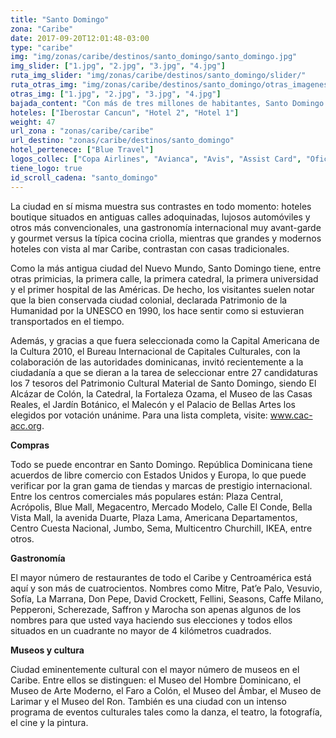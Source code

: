 ```yaml
---
title: "Santo Domingo"
zona: "Caribe"
date: 2017-09-20T12:01:48-03:00
type: "caribe"
img: "img/zonas/caribe/destinos/santo_domingo/santo_domingo.jpg"
img_slider: ["1.jpg", "2.jpg", "3.jpg", "4.jpg"]
ruta_img_slider: "img/zonas/caribe/destinos/santo_domingo/slider/"
ruta_otras_img: "img/zonas/caribe/destinos/santo_domingo/otras_imagenes/"
otras_img: ["1.jpg", "2.jpg", "3.jpg", "4.jpg"]
bajada_content: "Con más de tres millones de habitantes, Santo Domingo es una ciudad cosmopolita y, posiblemente, la más vibrante de toda la región del Caribe."
hoteles: ["Iberostar Cancun", "Hotel 2", "Hotel 1"]
weight: 47
url_zona : "zonas/caribe/caribe"
url_destino: "zonas/caribe/destinos/santo_domingo"
hotel_pertenece: ["Blue Travel"]
logos_collec: ["Copa Airlines", "Avianca", "Avis", "Assist Card", "Oficina de Turismo República Dominicana"]
tiene_logo: true
id_scroll_cadena: "santo_domingo"
---
```

La ciudad en sí misma muestra sus contrastes en todo momento: hoteles boutique situados en antiguas calles adoquinadas, lujosos automóviles y otros más convencionales, una gastronomía internacional muy avant-garde y gourmet versus la típica cocina criolla, mientras que grandes y modernos hoteles con vista al mar Caribe, contrastan con casas tradicionales.

Como la más antigua ciudad del Nuevo Mundo, Santo Domingo tiene, entre otras primicias, la primera calle, la primera catedral, la primera universidad y el primer hospital de las Américas. De hecho, los visitantes suelen notar que la bien conservada ciudad colonial, declarada Patrimonio de la Humanidad por la UNESCO en 1990, los hace sentir como si estuvieran transportados en el tiempo.

Además, y gracias a que fuera seleccionada como la Capital Americana de la Cultura 2010, el Bureau Internacional de Capitales Culturales, con la colaboración de las autoridades dominicanas, invitó recientemente a la ciudadanía a que se dieran a la tarea de seleccionar entre 27 candidaturas los 7 tesoros del Patrimonio Cultural Material de Santo Domingo, siendo El Alcázar de Colón, la Catedral, la Fortaleza Ozama, el Museo de las Casas Reales, el Jardín Botánico, el Malecón y el Palacio de Bellas Artes los elegidos por votación unánime. Para una lista completa, visite: www.cac-acc.org.

**Compras**

Todo se puede encontrar en Santo Domingo. República Dominicana tiene acuerdos de libre comercio con Estados Unidos y Europa, lo que puede verificar por la gran gama de tiendas y marcas de prestigio internacional.
Entre los centros comerciales más populares están: Plaza Central, Acrópolis, Blue Mall, Megacentro, Mercado Modelo, Calle El Conde, Bella Vista Mall, la avenida Duarte, Plaza Lama, Americana Departamentos, Centro Cuesta Nacional, Jumbo, Sema, Multicentro Churchill, IKEA, entre otros.

**Gastronomía**

El mayor número de restaurantes de todo el Caribe y Centroamérica está aquí y son más de cuatrocientos. Nombres como Mitre, Pat’e Palo, Vesuvio, Sofía, La Marrana, Don Pepe, David Crockett, Fellini, Seasons, Caffe Milano, Pepperoni, Scherezade, Saffron y Marocha son apenas algunos de los nombres para que usted vaya haciendo sus elecciones y todos ellos situados en un cuadrante no mayor de 4 kilómetros cuadrados.

**Museos y cultura**

Ciudad eminentemente cultural con el mayor número de museos en el Caribe. Entre ellos se distinguen: el Museo del Hombre Dominicano, el Museo de Arte Moderno, el Faro a Colón, el Museo del Ámbar, el Museo de Larimar y el Museo del Ron. También es una ciudad con un intenso programa de eventos culturales tales como la danza, el teatro, la fotografía, el cine y la pintura.
